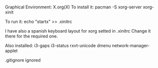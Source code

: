 Graphical Environment:
X.org(X)
To install it:
pacman -S xorg-server xorg-xinit

To run it:
echo "startx" >> .xinitrc

I have also a spanish keyboard layout for xorg setted in .xinitrc
Change it there for the required one.

Also installed:
i3-gaps i3-status rxvt-unicode dmenu network-manager-applet

.gitignore ignored
